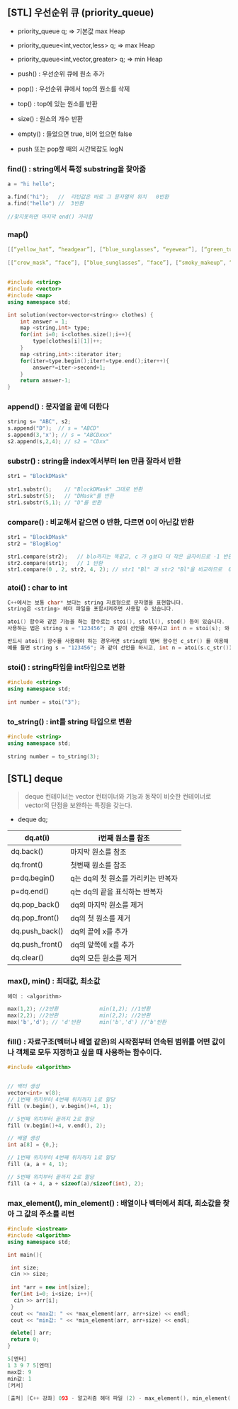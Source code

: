 ## [STL] 우선순위 큐  (priority_queue)

- priority_queue<int> q;       => 기본값 max Heap
- priority_queue<int,vector<int>,less<int>> q;         =>  max Heap
- priority_queue<int,vector<int>,greater<int>> q;   => min Heap



- push() : 우선순위 큐에 원소 추가

- pop() : 우선순위 큐에서 top의 원소를 삭제

- top() : top에 있는 원소를 반환
- size() : 원소의 개수 반환
- empty() :  들었으면 true, 비어 있으면 false

- push 또는 pop할 때의 시간복잡도 logN



### find() : string에서 특정 substring을 찾아줌

```c++
a = "hi hello";

a.find("hi");   //  리턴값은 바로 그 문자열의 위치   0반환
a.find("hello") //  3반환
    
//찾지못하면 마지막 end() 가리킴
```



### map() 

```c++
[[“yellow_hat”, “headgear”], [“blue_sunglasses”, “eyewear”], [“green_turban”, “headgear”]]   return 5
    
[[“crow_mask”, “face”], [“blue_sunglasses”, “face”], [“smoky_makeup”, “face”]]   return 3 
    
    
#include <string>
#include <vector>
#include <map>
using namespace std;

int solution(vector<vector<string>> clothes) {
    int answer = 1;
    map <string,int> type;
    for(int i=0; i<clothes.size();i++){
        type[clothes[i][1]]++;
    }
    map <string,int>::iterator iter;
    for(iter=type.begin();iter!=type.end();iter++){
        answer*=iter->second+1;
    }
    return answer-1;
}
```



### append() : 문자열을 끝에 더한다

```c++
string s= "ABC", s2;
s.append("D");  // s = "ABCD"
s.append(3,'x'); // s = "ABCDxxx"
s2.append(s,2,4); // s2 = "CDxx"
```



### substr() : string을 index에서부터 len 만큼 잘라서 반환

```c++
str1 = "BlockDMask"
    
str1.substr();    // "BlockDMask" 그대로 반환
str1.substr(5);   // "DMask"를 반환
str1.substr(5,1); // "D"를 반환
```



### compare() :  비교해서 같으면 0 반환, 다르면 0이 아닌값 반환

```c++
str1 = "BlockDMask"
str2 = "BlogBlog"

str1.compare(str2);   // blo까지는 똑같고, c 가 g보다 더 작은 글자이므로 -1 반환
str2.compare(str1);   // 1 반환
str1.compare(0 , 2, str2, 4, 2); // str1 "Bl" 과 str2 "Bl"을 비교하므로  0 반환
```



### atoi() : char to int

```c++
C++에서는 보통 char* 보다는 string 자료형으로 문자열을 표현합니다.
string은 <string> 헤더 파일을 포함시켜주면 사용할 수 있습니다.

atoi() 함수와 같은 기능을 하는 함수로는 stoi(), stoll(), stod() 등이 있습니다.
사용하는 법은 string s = "123456"; 과 같이 선언을 해주시고 int n = stoi(s); 와 같이 사용을 해주시면 됩니다.

반드시 atoi() 함수를 사용해야 하는 경우라면 string의 멤버 함수인 c_str() 를 이용해 string 자료형을 char* 형으로 변환해주시고, atoi() 함수를 거기에 사용하시면 됩니다.
예를 들면 string s = "123456"; 과 같이 선언을 하시고, int n = atoi(s.c_str()); 같이 사용하면 될것입니다.
```



### stoi()   :   string타입을 int타입으로 변환

``` c++
#include <string>
using namespace std;
 
int number = stoi("3");
```



### to_string()   :  int를 string 타입으로 변환

```c++
#include <string>
using namespace std;
 
string number = to_string(3);
```



## [STL] deque

>deque 컨테이너는 vector 컨터이너와 기능과 동작이 비슷한 컨테이너로 vector의 단점을 보완하는 특징을 갖는다.

- deque <int> dq;

| dq.at(i)        | i번째 원소를 참조                  |
| --------------- | ---------------------------------- |
| dq.back()       | 마지막 원소를 참조                 |
| dq.front()      | 첫번째 원소를 참조                 |
| p=dq.begin()    | q는 dq의 첫 원소를 가리키는 반복자 |
| p=dq.end()      | q는 dq의 끝을 표식하는 반복자      |
| dq.pop_back()   | dq의 마지막 원소를 제거            |
| dq.pop_front()  | dq의 첫 원소를 제거                |
| dq.push_back()  | dq의 끝에 x를 추가                 |
| dq.push_front() | dq의 앞쪽에 x를 추가               |
| dq.clear()      | dq의 모든 원소를 제거              |



### max(), min() : 최대값, 최소값

```c++
헤더 : <algorithm>

max(1,2); //2반환				min(1,2); //1반환
max(2,2); //2반환				min(2,2); //2반환
max('b','d'); // 'd'반환		min('b','d') //'b'반환

```





### fill() : 자료구조(벡터나 배열 같은)의 시작점부터 연속된 범위를 어떤 값이나 객체로 모두 지정하고 싶을 때 사용하는 함수이다.

```c++
#include <algorithm>


// 백터 생성
vector<int> v(8);
// 1번째 위치부터 4번째 위치까지 1로 할당
fill (v.begin(), v.begin()+4, 1);

// 5번째 위치부터 끝까지 2로 할당
fill (v.begin()+4, v.end(), 2);

// 배열 생성
int a[8] = {0,};

// 1번째 위치부터 4번째 위치까지 1로 할당
fill (a, a + 4, 1);

// 5번째 위치부터 끝까지 2로 할당
fill (a + 4, a + sizeof(a)/sizeof(int), 2);
```



### max_element(), min_element() : 배열이나 벡터에서 최대, 최소값을 찾아 그 값의 주소를 리턴

```c++
#include <iostream>
#include <algorithm>
using namespace std;

int main(){

 int size;
 cin >> size;
 
 int *arr = new int[size];
 for(int i=0; i<size; i++){
  cin >> arr[i];
 }
 cout << "max값: " << *max_element(arr, arr+size) << endl;
 cout << "min값: " << *min_element(arr, arr+size) << endl;

 delete[] arr;
 return 0;
}

5[엔터]
1 3 9 7 5[엔터]
max값: 9
min값: 1
[커서]
    
[출처] [C++ 강좌] 093 - 알고리즘 헤더 파일 (2) - max_element(), min_element()|작성자 라이
```

